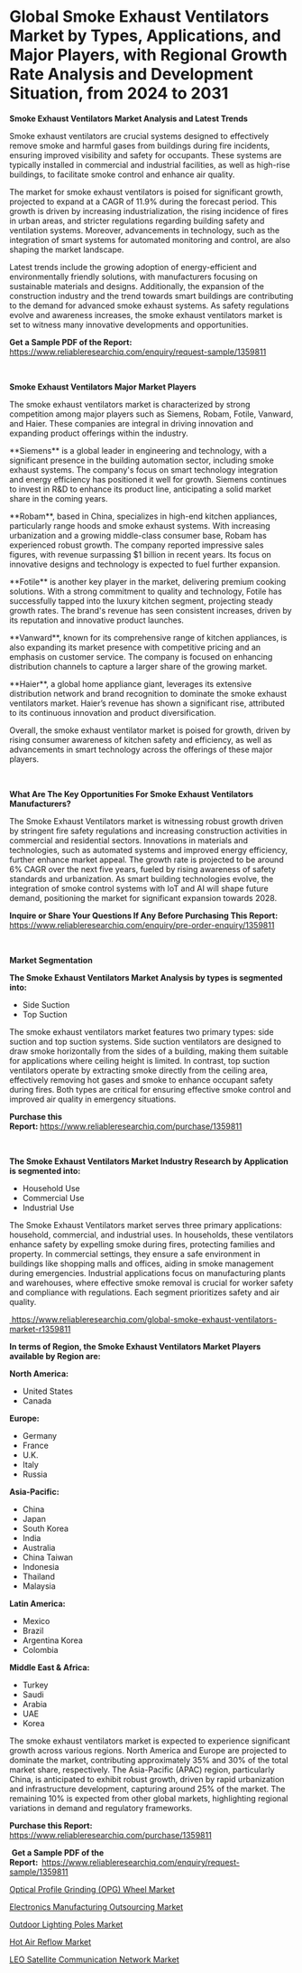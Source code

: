<p><h1>Global Smoke Exhaust Ventilators Market by Types, Applications, and Major Players, with Regional Growth Rate Analysis and Development Situation, from 2024 to 2031</h1></p><p><strong>Smoke Exhaust Ventilators Market Analysis and Latest Trends</strong></p>
<p><p>Smoke exhaust ventilators are crucial systems designed to effectively remove smoke and harmful gases from buildings during fire incidents, ensuring improved visibility and safety for occupants. These systems are typically installed in commercial and industrial facilities, as well as high-rise buildings, to facilitate smoke control and enhance air quality.</p><p>The market for smoke exhaust ventilators is poised for significant growth, projected to expand at a CAGR of 11.9% during the forecast period. This growth is driven by increasing industrialization, the rising incidence of fires in urban areas, and stricter regulations regarding building safety and ventilation systems. Moreover, advancements in technology, such as the integration of smart systems for automated monitoring and control, are also shaping the market landscape.</p><p>Latest trends include the growing adoption of energy-efficient and environmentally friendly solutions, with manufacturers focusing on sustainable materials and designs. Additionally, the expansion of the construction industry and the trend towards smart buildings are contributing to the demand for advanced smoke exhaust systems. As safety regulations evolve and awareness increases, the smoke exhaust ventilators market is set to witness many innovative developments and opportunities.</p></p>
<p><strong>Get a Sample PDF of the Report:&nbsp;</strong> <a href="https://www.reliableresearchiq.com/enquiry/request-sample/1359811?utm_campaign=1834&utm_medium=2&utm_source=Github&utm_content=ia&utm_term=05122024&utm_id=smoke-exhaust-ventilators">https://www.reliableresearchiq.com/enquiry/request-sample/1359811</a></p>
<p>&nbsp;</p>
<p><strong>Smoke Exhaust Ventilators Major Market Players</strong></p>
<p><p>The smoke exhaust ventilators market is characterized by strong competition among major players such as Siemens, Robam, Fotile, Vanward, and Haier. These companies are integral in driving innovation and expanding product offerings within the industry.</p><p>**Siemens** is a global leader in engineering and technology, with a significant presence in the building automation sector, including smoke exhaust systems. The company's focus on smart technology integration and energy efficiency has positioned it well for growth. Siemens continues to invest in R&D to enhance its product line, anticipating a solid market share in the coming years.</p><p>**Robam**, based in China, specializes in high-end kitchen appliances, particularly range hoods and smoke exhaust systems. With increasing urbanization and a growing middle-class consumer base, Robam has experienced robust growth. The company reported impressive sales figures, with revenue surpassing $1 billion in recent years. Its focus on innovative designs and technology is expected to fuel further expansion.</p><p>**Fotile** is another key player in the market, delivering premium cooking solutions. With a strong commitment to quality and technology, Fotile has successfully tapped into the luxury kitchen segment, projecting steady growth rates. The brand's revenue has seen consistent increases, driven by its reputation and innovative product launches.</p><p>**Vanward**, known for its comprehensive range of kitchen appliances, is also expanding its market presence with competitive pricing and an emphasis on customer service. The company is focused on enhancing distribution channels to capture a larger share of the growing market.</p><p>**Haier**, a global home appliance giant, leverages its extensive distribution network and brand recognition to dominate the smoke exhaust ventilators market. Haier’s revenue has shown a significant rise, attributed to its continuous innovation and product diversification.</p><p>Overall, the smoke exhaust ventilator market is poised for growth, driven by rising consumer awareness of kitchen safety and efficiency, as well as advancements in smart technology across the offerings of these major players.</p></p>
<p>&nbsp;</p>
<p><strong>What Are The Key Opportunities For Smoke Exhaust Ventilators Manufacturers?</strong></p>
<p><p>The Smoke Exhaust Ventilators market is witnessing robust growth driven by stringent fire safety regulations and increasing construction activities in commercial and residential sectors. Innovations in materials and technologies, such as automated systems and improved energy efficiency, further enhance market appeal. The growth rate is projected to be around 6% CAGR over the next five years, fueled by rising awareness of safety standards and urbanization. As smart building technologies evolve, the integration of smoke control systems with IoT and AI will shape future demand, positioning the market for significant expansion towards 2028.</p></p>
<p><strong>Inquire or Share Your Questions If Any Before Purchasing This Report:</strong> <a href="https://www.reliableresearchiq.com/enquiry/pre-order-enquiry/1359811?utm_campaign=1834&utm_medium=2&utm_source=Github&utm_content=ia&utm_term=05122024&utm_id=smoke-exhaust-ventilators">https://www.reliableresearchiq.com/enquiry/pre-order-enquiry/1359811</a></p>
<p>&nbsp;</p>
<p><strong>Market Segmentation</strong></p>
<p><strong>The Smoke Exhaust Ventilators Market Analysis by types is segmented into:</strong></p>
<p><ul><li>Side Suction</li><li>Top Suction</li></ul></p>
<p><p>The smoke exhaust ventilators market features two primary types: side suction and top suction systems. Side suction ventilators are designed to draw smoke horizontally from the sides of a building, making them suitable for applications where ceiling height is limited. In contrast, top suction ventilators operate by extracting smoke directly from the ceiling area, effectively removing hot gases and smoke to enhance occupant safety during fires. Both types are critical for ensuring effective smoke control and improved air quality in emergency situations.</p></p>
<p><strong>Purchase this Report:&nbsp;</strong><a href="https://www.reliableresearchiq.com/purchase/1359811?utm_campaign=1834&utm_medium=2&utm_source=Github&utm_content=ia&utm_term=05122024&utm_id=smoke-exhaust-ventilators">https://www.reliableresearchiq.com/purchase/1359811</a></p>
<p>&nbsp;</p>
<p><strong>The Smoke Exhaust Ventilators Market Industry Research by Application is segmented into:</strong></p>
<p><ul><li>Household Use</li><li>Commercial Use</li><li>Industrial Use</li></ul></p>
<p><p>The Smoke Exhaust Ventilators market serves three primary applications: household, commercial, and industrial uses. In households, these ventilators enhance safety by expelling smoke during fires, protecting families and property. In commercial settings, they ensure a safe environment in buildings like shopping malls and offices, aiding in smoke management during emergencies. Industrial applications focus on manufacturing plants and warehouses, where effective smoke removal is crucial for worker safety and compliance with regulations. Each segment prioritizes safety and air quality.</p></p>
<p><a href="https://www.reliableresearchiq.com/global-smoke-exhaust-ventilators-market-r1359811?utm_campaign=1834&utm_medium=2&utm_source=Github&utm_content=ia&utm_term=05122024&utm_id=smoke-exhaust-ventilators">&nbsp;https://www.reliableresearchiq.com/global-smoke-exhaust-ventilators-market-r1359811</a></p>
<p><strong>In terms of Region, the Smoke Exhaust Ventilators Market Players available by Region are:</strong></p>
<p>
    <p> <strong> North America: </strong>
        <ul>
            <li>United States</li>
            <li>Canada</li>
        </ul>
        </p> 
    <p> <strong> Europe: </strong>
        <ul>
            <li>Germany</li>
            <li>France</li>
            <li>U.K.</li>
            <li>Italy</li>
            <li>Russia</li>
        </ul>
        </p> 
    <p> <strong> Asia-Pacific: </strong>
        <ul>
            <li>China</li>
            <li>Japan</li>
            <li>South Korea</li>
            <li>India</li>
            <li>Australia</li>
            <li>China Taiwan</li>
            <li>Indonesia</li>
            <li>Thailand</li>
            <li>Malaysia</li>
        </ul>
        </p> 
    <p> <strong> Latin America: </strong>
        <ul>
            <li>Mexico</li>
            <li>Brazil</li>
            <li>Argentina Korea</li>
            <li>Colombia</li>
        </ul>
        </p> 
    <p> <strong> Middle East & Africa: </strong>
        <ul>
            <li>Turkey</li>
            <li>Saudi</li>
            <li>Arabia</li>
            <li>UAE</li>
            <li>Korea</li>
        </ul>
    </p>
    </p>
<p><p>The smoke exhaust ventilators market is expected to experience significant growth across various regions. North America and Europe are projected to dominate the market, contributing approximately 35% and 30% of the total market share, respectively. The Asia-Pacific (APAC) region, particularly China, is anticipated to exhibit robust growth, driven by rapid urbanization and infrastructure development, capturing around 25% of the market. The remaining 10% is expected from other global markets, highlighting regional variations in demand and regulatory frameworks.</p></p>
<p><strong>Purchase this Report: </strong><a href="https://www.reliableresearchiq.com/purchase/1359811?utm_campaign=1834&utm_medium=2&utm_source=Github&utm_content=ia&utm_term=05122024&utm_id=smoke-exhaust-ventilators">https://www.reliableresearchiq.com/purchase/1359811</a></p>
<p>&nbsp;<strong>Get a Sample PDF of the Report:&nbsp;&nbsp;</strong><a href="https://www.reliableresearchiq.com/enquiry/request-sample/1359811?utm_campaign=1834&utm_medium=2&utm_source=Github&utm_content=ia&utm_term=05122024&utm_id=smoke-exhaust-ventilators">https://www.reliableresearchiq.com/enquiry/request-sample/1359811</a></p>
<p><strong></strong></p>
<p><p><a href="https://issuu.com/reportprime-2/docs/optical-profile-grinding-opg-wheel-market-size-203?utm_campaign=1834&utm_medium=2&utm_source=Github&utm_content=ia&utm_term=05122024&utm_id=smoke-exhaust-ventilators">Optical Profile Grinding (OPG) Wheel Market</a></p><p><a href="https://www.linkedin.com/pulse/forecasts-growth-opportunities-electronics-manufacturing-outsourcing-phnre?utm_campaign=1834&utm_medium=2&utm_source=Github&utm_content=ia&utm_term=05122024&utm_id=smoke-exhaust-ventilators">Electronics Manufacturing Outsourcing Market</a></p><p><a href="https://www.linkedin.com/pulse/current-valuation-of76-cagr-report-provides-thorough-ljo1e?utm_campaign=1834&utm_medium=2&utm_source=Github&utm_content=ia&utm_term=05122024&utm_id=smoke-exhaust-ventilators">Outdoor Lighting Poles Market</a></p><p><a href="https://www.linkedin.com/pulse/whats-powering-hot-air-reflow-market-growth-insights-43-cagr-from-upwae?utm_campaign=1834&utm_medium=2&utm_source=Github&utm_content=ia&utm_term=05122024&utm_id=smoke-exhaust-ventilators">Hot Air Reflow Market</a></p><p><a href="https://issuu.com/reportprime-2/docs/leo-satellite-communication-network-market-size-20?utm_campaign=1834&utm_medium=2&utm_source=Github&utm_content=ia&utm_term=05122024&utm_id=smoke-exhaust-ventilators">LEO Satellite Communication Network Market</a></p></p>